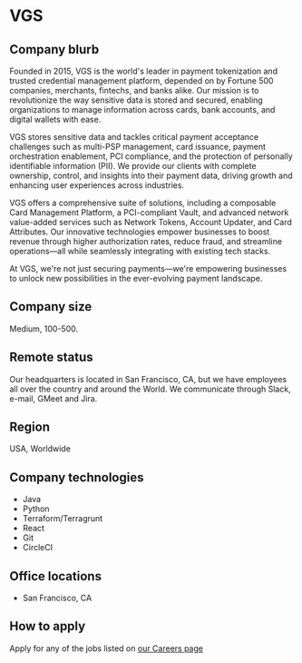 # VGS

## Company blurb

Founded in 2015, VGS is the world's leader in payment tokenization and trusted credential management platform, depended on by Fortune 500 companies, merchants, fintechs, and banks alike. Our mission is to revolutionize the way sensitive data is stored and secured, enabling organizations to manage information across cards, bank accounts, and digital wallets with ease.

VGS stores sensitive data and tackles critical payment acceptance challenges such as multi-PSP management, card issuance, payment orchestration enablement, PCI compliance, and the protection of personally identifiable information (PII). We provide our clients with complete ownership, control, and insights into their payment data, driving growth and enhancing user experiences across industries.

VGS offers a comprehensive suite of solutions, including a composable Card Management Platform, a PCI-compliant Vault, and advanced network value-added services such as Network Tokens, Account Updater, and Card Attributes. Our innovative technologies empower businesses to boost revenue through higher authorization rates, reduce fraud, and streamline operations—all while seamlessly integrating with existing tech stacks.

At VGS, we're not just securing payments—we're empowering businesses to unlock new possibilities in the ever-evolving payment landscape.

## Company size

Medium, 100-500.

## Remote status

Our headquarters is located in San Francisco, CA, but we have employees all over the country and around the World. We communicate through Slack, e-mail, GMeet and Jira.

## Region

USA, Worldwide

## Company technologies

- Java
- Python
- Terraform/Terragrunt
- React
- Git
- CircleCI


## Office locations

- San Francisco, CA

## How to apply

Apply for any of the jobs listed on [our Careers page](http://verygoodsecurity.com/careers)
